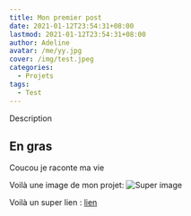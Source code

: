 ```yaml
---
title: Mon premier post
date: 2021-01-12T23:54:31+08:00
lastmod: 2021-01-12T23:54:31+08:00
author: Adeline
avatar: /me/yy.jpg
cover: /img/test.jpeg
categories:
  - Projets
tags:
  - Test
---
```


Description

<!--more-->

## En gras

Coucou je raconte ma vie

Voilà une image de mon projet:
![Super image](/img/test.jpeg)

Voilà un super lien :
[lien](https://leiningen.org/)
